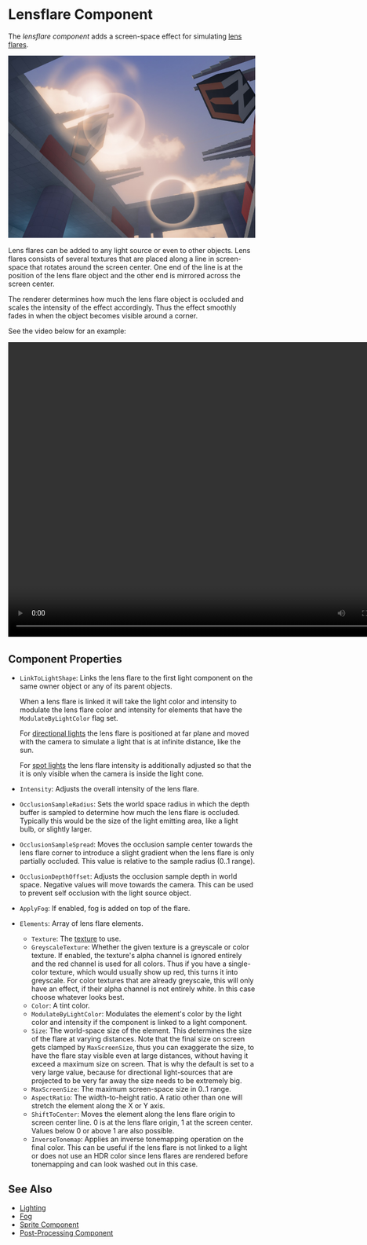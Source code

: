 # Lensflare Component

The *lensflare component* adds a screen-space effect for simulating [lens flares](https://en.wikipedia.org/wiki/Lens_flare).

![Lensflare](media/lensflare.jpg)

Lens flares can be added to any light source or even to other objects. Lens flares consists of several textures that are placed along a line in screen-space that rotates around the screen center. One end of the line is at the position of the lens flare object and the other end is mirrored across the screen center.

The renderer determines how much the lens flare object is occluded and scales the intensity of the effect accordingly. Thus the effect smoothly fades in when the object becomes visible around a corner.

See the video below for an example:

<video src="media/lensflare.mp4" width="800" height="600" autoplay loop controls></video>

## Component Properties

* `LinkToLightShape`: Links the lens flare to the first light component on the same owner object or any of its parent objects.

  When a lens flare is linked it will take the light color and intensity to modulate the lens flare color and intensity for elements that have the `ModulateByLightColor` flag set.

  For [directional lights](../graphics/lighting/directional-light-component.md) the lens flare is positioned at far plane and moved with the camera to simulate a light that is at infinite distance, like the sun.

  For [spot lights](../graphics/lighting/spot-light-component.md) the lens flare intensity is additionally adjusted so that the it is only visible when the camera is inside the light cone.

* `Intensity`: Adjusts the overall intensity of the lens flare.
* `OcclusionSampleRadius`: Sets the world space radius in which the depth buffer is sampled to determine how much the lens flare is occluded. Typically this would be the size of the light emitting area, like a light bulb, or slightly larger.
* `OcclusionSampleSpread`: Moves the occlusion sample center towards the lens flare corner to introduce a slight gradient when the lens flare is only partially occluded. This value is relative to the sample radius (0..1 range).
* `OcclusionDepthOffset`: Adjusts the occlusion sample depth in world space. Negative values will move towards the camera. This can be used to prevent self occlusion with the light source object.
* `ApplyFog`: If enabled, fog is added on top of the flare.
* `Elements`: Array of lens flare elements.
    * `Texture`: The [texture](../graphics/textures-overview.md) to use.
    * `GreyscaleTexture`: Whether the given texture is a greyscale or color texture. If enabled, the texture's alpha channel is ignored entirely and the red channel is used for all colors. Thus if you have a single-color texture, which would usually show up red, this turns it into greyscale. For color textures that are already greyscale, this will only have an effect, if their alpha channel is not entirely white. In this case choose whatever looks best.
    * `Color`: A tint color.
    * `ModulateByLightColor`: Modulates the element's color by the light color and intensity if the component is linked to a light component.
    * `Size`: The world-space size of the element. This determines the size of the flare at varying distances. Note that the final size on screen gets clamped by `MaxScreenSize`, thus you can exaggerate the size, to have the flare stay visible even at large distances, without having it exceed a maximum size on screen. That is why the default is set to a very large value, because for directional light-sources that are projected to be very far away the size needs to be extremely big.
    * `MaxScreenSize`: The maximum screen-space size in 0..1 range.
    * `AspectRatio`: The width-to-height ratio. A ratio other than one will stretch the element along the X or Y axis.
    * `ShiftToCenter`: Moves the element along the lens flare origin to screen center line. 0 is at the lens flare origin, 1 at the screen center. Values below 0 or above 1 are also possible.
    * `InverseTonemap`: Applies an inverse tonemapping operation on the final color. This can be useful if the lens flare is not linked to a light or does not use an HDR color since lens flares are rendered before tonemapping and can look washed out in this case.

## See Also

* [Lighting](../graphics/lighting/lighting-overview.md)
* [Fog](fog.md)
* [Sprite Component](../graphics/sprite-component.md)
* [Post-Processing Component](post-processing/post-processing-component.md)
